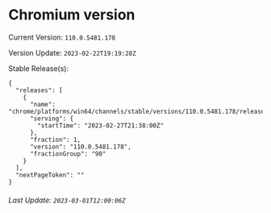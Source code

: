 # Chromium version

Current Version: `110.0.5481.178`

Version Update: `2023-02-22T19:19:28Z`

Stable Release(s):
```
{
  "releases": [
    {
      "name": "chrome/platforms/win64/channels/stable/versions/110.0.5481.178/releases/1677533880",
      "serving": {
        "startTime": "2023-02-27T21:38:00Z"
      },
      "fraction": 1,
      "version": "110.0.5481.178",
      "fractionGroup": "90"
    }
  ],
  "nextPageToken": ""
}
```

###### Last Update: `2023-03-01T12:00:06Z`
        